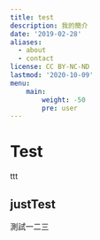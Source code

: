 ```yaml
---
title: test
description: 我的簡介
date: '2019-02-28'
aliases:
  - about
  - contact
license: CC BY-NC-ND
lastmod: '2020-10-09'
menu:
    main: 
        weight: -50
        pre: user
---
```


# Test

ttt

## justTest

測試一二三
